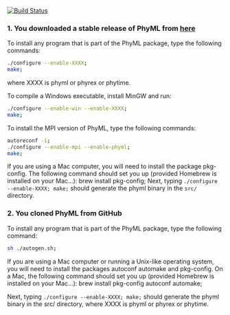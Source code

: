 [![Build Status](https://travis-ci.org/stephaneguindon/phyml.svg?branch=master)](https://travis-ci.org/stephaneguindon/phyml)

### 1. You downloaded a stable release  of PhyML from [here](https://github.com/stephaneguindon/phyml/releases) 

To install any program that is part of the PhyML package, type the following commands:

```bash
./configure --enable-XXXX;
make;
```
where XXXX is phyml or phyrex or phytime.

To compile a Windows executable, install MinGW and run:

```bash
./configure --enable-win --enable-XXXX;
make;
```

To install the MPI version of PhyML, type the following commands:

```bash
autoreconf -i;
./configure --enable-mpi --enable-phyml;
make;
```

If you are using a Mac computer, you will need to install the package pkg-config. The
following command should set you up (provided Homebrew is installed on your Mac...):
brew install pkg-config; Next, typing `./configure --enable-XXXX; make;` should generate
the phyml binary in the `src/` directory.



### 2. You cloned PhyML from GitHub

To install any program that is part of the PhyML package, type the following command:

```bash
sh ./autogen.sh;
```

If you are using a Mac computer or running a Unix-like operating system, you will need 
to install the packages autoconf automake and pkg-config. On a Mac, the following command 
should set you up (provided Homebrew is installed on your Mac...): brew install pkg-config
autoconf automake;

Next, typing `./configure --enable-XXXX; make;` should generate the phyml binary in the src/
directory, where XXXX is phyml or phyrex or phytime.


